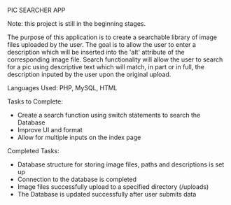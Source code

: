 PIC SEARCHER APP

Note: this project is still in the beginning stages.

The purpose of this application is to create a searchable library of image files uploaded by the user.  The goal is to allow the user to enter a description which will be inserted into the 'alt' attribute of the corresponding image file.  Search functionality will allow the user to search for a pic using descriptive text which will match, in part or in full, the description inputed by the user upon the original upload.  

Languages Used: PHP, MySQL, HTML

Tasks to Complete:

- Create a search function using switch statements to search the Database
- Improve UI and format
- Allow for multiple inputs on the index page

Completed Tasks:

- Database structure for storing image files, paths and descriptions is set up
- Connection to the database is completed
- Image files successfully upload to a specified directory (/uploads)
- The Database is updated successfully after user submits data
